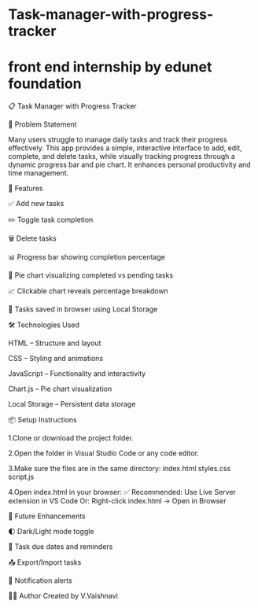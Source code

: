 # Task-manager-with-progress-tracker
# front end internship by edunet foundation

📋 Task Manager with Progress Tracker

🧩 Problem Statement

Many users struggle to manage daily tasks and track their progress effectively. This app provides a simple, interactive interface to add, edit, complete, and delete tasks, while visually tracking progress through a dynamic progress bar and pie chart. It enhances personal productivity and time management.


🚀 Features

✅ Add new tasks

✏️ Toggle task completion

🗑️ Delete tasks

📊 Progress bar showing completion percentage

🥧 Pie chart visualizing completed vs pending tasks

📈 Clickable chart reveals percentage breakdown

💾 Tasks saved in browser using Local Storage

🛠️ Technologies Used

HTML – Structure and layout

CSS – Styling and animations

JavaScript – Functionality and interactivity

Chart.js – Pie chart visualization

Local Storage – Persistent data storage



📦 Setup Instructions

1.Clone or download the project folder.

2.Open the folder in Visual Studio Code or any code editor.

3.Make sure the files are in the same directory:
index.html
styles.css
script.js

4.Open index.html in your browser:
✅ Recommended: Use Live Server extension in VS Code
Or: Right-click index.html → Open in Browser



📌 Future Enhancements

🌓 Dark/Light mode toggle

📅 Task due dates and reminders

📤 Export/Import tasks

🔔 Notification alerts


  👨‍💻 Author
  Created by V.Vaishnavi
